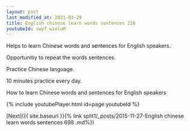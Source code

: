 ```yaml
---
layout: post
last_modified_at: 2021-03-29
title: English chinese learn words sentences 220 
youtubeId: swyT_winluM
---
```

 
 
Helps to learn Chinese words and sentences for English speakers.

Opportunitiy to repeat the words sentences. 

Practice Chinese language. 
 
10 minutes practice every day. 
 
How to learn Chinese words and sentences for English speakers 
 
{% include youtubePlayer.html id=page.youtubeId %}
 
 
[Next]({{ site.baseurl }}{% link  split1/_posts/2015-11-27-English chinese learn words sentences 698 .md%})
 
